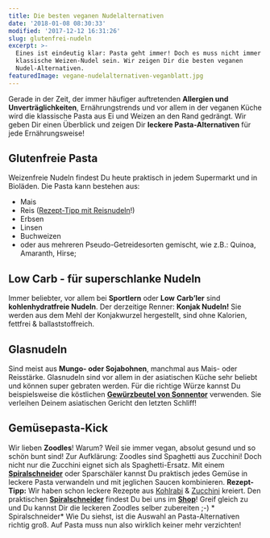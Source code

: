 ```yaml
---
title: Die besten veganen Nudelalternativen
date: '2018-01-08 08:30:33'
modified: '2017-12-12 16:31:26'
slug: glutenfrei-nudeln
excerpt: >-
  Eines ist eindeutig klar: Pasta geht immer! Doch es muss nicht immer die
  klassische Weizen-Nudel sein. Wir zeigen Dir die besten veganen
  Nudel-Alternativen.
featuredImage: vegane-nudelalternativen-veganblatt.jpg
---
```


Gerade in der Zeit, der immer häufiger auftretenden **Allergien und Unverträglichkeiten**, Ernährungstrends und vor allem in der veganen Küche wird die klassische Pasta aus Ei und Weizen an den Rand gedrängt. Wir geben Dir einen Überblick und zeigen Dir **leckere Pasta-Alternativen** für jede Ernährungsweise!

## **Glutenfreie Pasta**

Weizenfreie Nudeln findest Du heute praktisch in jedem Supermarkt und in Bioläden. Die Pasta kann bestehen aus:

*   Mais
*   Reis ([Rezept-Tipp mit Reisnudeln](https://www.veganblatt.com/reisnudeln-mit-gemuese-und-tofu)!)
*   Erbsen
*   Linsen
*   Buchweizen
*   oder aus mehreren Pseudo-Getreidesorten gemischt, wie z.B.: Quinoa, Amaranth, Hirse;

## **Low Carb - für superschlanke Nudeln**

Immer beliebter, vor allem bei **Sportlern** oder **Low** **Carb’ler** sind **kohlenhydratfreie Nudeln**. Der derzeitige Renner: **Konjak Nudeln!** Sie werden aus dem Mehl der Konjakwurzel hergestellt, sind ohne Kalorien, fettfrei & ballaststoffreich.

## **Glasnudeln**

Sind meist aus **Mungo- oder Sojabohnen**, manchmal aus Mais- oder Reisstärke. Glasnudeln sind vor allem in der asiatischen Küche sehr beliebt und können super gebraten werden. Für die richtige Würze kannst Du beispielsweise die köstlichen **[Gewürzbeutel von Sonnentor](https://shop.veganblatt.com/de-AT/shop_catalogue/asia-gewuerzbeutel)** verwenden. Sie verleihen Deinem asiatischen Gericht den letzten Schliff!

## **Gemüsepasta-Kick**

Wir lieben **Zoodles**! Warum? Weil sie immer vegan, absolut gesund und so schön bunt sind! Zur Aufklärung: Zoodles sind Spaghetti aus Zucchini! Doch nicht nur die Zucchini eignet sich als Spaghetti-Ersatz. Mit einem **[Spiralschneider](https://shop.veganblatt.com/de-AT/kitchencraft/spiralschneider)** oder Sparschäler kannst Du praktisch jedes Gemüse in leckere Pasta verwandeln und mit jeglichen Saucen kombinieren. **Rezept-Tipp:** Wir haben schon leckere Rezepte aus [Kohlrabi](https://www.veganblatt.com/kohlrabi-pasta-mit-cashew-getrocknete-tomaten-creme) & [Zucchini](https://www.veganblatt.com/sommerliche-zucchini-nudeln) kreiert. Den praktischen **[Spiralschneider](https://shop.veganblatt.com/de-AT/kitchencraft/spiralschneider)** findest Du bei uns im **[Shop](https://shop.veganblatt.com/de-DE/kitchencraft/spiralschneider)**! Greif gleich zu und Du kannst Dir die leckeren Zoodles selber zubereiten ;-) <!-- Image removed (no copyright): spiralschneider-8918-de.jpg --> \* Spiralschneider\* Wie Du siehst, ist die Auswahl an Pasta-Alternativen richtig groß. Auf Pasta muss nun also wirklich keiner mehr verzichten!
